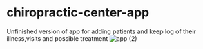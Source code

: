 # chiropractic-center-app
Unfinished version of app for adding patients and keep log of their illness,visits and possible treatment
![app (2)](https://user-images.githubusercontent.com/28485210/212485570-3c9fa058-a34a-41f5-8c17-6a3a1c2c3999.png)
